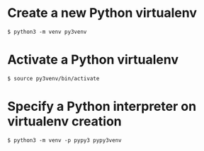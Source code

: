 # Create a new Python virtualenv
```
$ python3 -m venv py3venv
```

# Activate a Python virtualenv
```
$ source py3venv/bin/activate
```

# Specify a Python interpreter on virtualenv creation
```
$ python3 -m venv -p pypy3 pypy3venv
```


